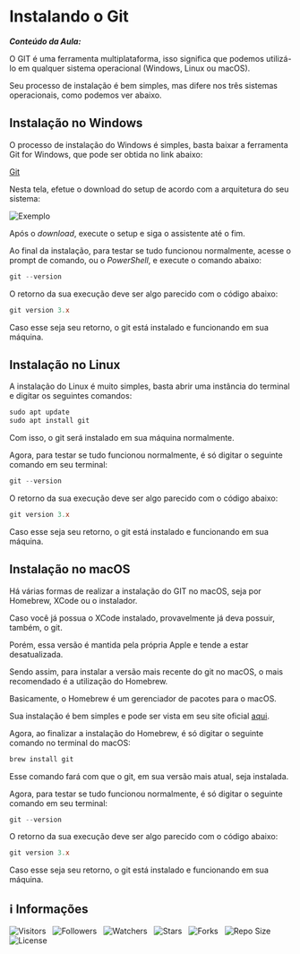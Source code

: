 <!-- Título -->
# Instalando o Git

***Conteúdo da Aula:***

O GIT é uma ferramenta multiplataforma, isso significa que podemos utilizá-lo em qualquer sistema operacional (Windows, Linux ou macOS).

Seu processo de instalação é bem simples, mas difere nos três sistemas operacionais, como podemos ver abaixo.

## Instalação no Windows

O processo de instalação do Windows é simples, basta baixar a ferramenta Git for Windows, que pode ser obtida no link abaixo:

[Git](https://git-scm.com/download/win)

Nesta tela, efetue o download do setup de acordo com a arquitetura do seu sistema:

![Exemplo](https://d2v0x26thbzlwf.cloudfront.net/prod/527/img/rId6lou5yk0h.hsi.png)

Após o *download*, execute o setup e siga o assistente até o fim.

Ao final da instalação, para testar se tudo funcionou normalmente, acesse o prompt de comando, ou o *PowerShell*, e execute o comando abaixo:

```powershell
git --version
```

O retorno da sua execução deve ser algo parecido com o código abaixo:

```powershell
git version 3.x
```

Caso esse seja seu retorno, o git está instalado e funcionando em sua máquina.

## Instalação no Linux

A instalação do Linux é muito simples, basta abrir uma instância do terminal e digitar os seguintes comandos:

```powershell
sudo apt update
sudo apt install git
```

Com isso, o git será instalado em sua máquina normalmente.

Agora, para testar se tudo funcionou normalmente, é só digitar o seguinte comando em seu terminal:

```powershell
git --version
```

O retorno da sua execução deve ser algo parecido com o código abaixo:

```powershell
git version 3.x
```

Caso esse seja seu retorno, o git está instalado e funcionando em sua máquina.

## Instalação no macOS

Há várias formas de realizar a instalação do GIT no macOS, seja por Homebrew, XCode ou o instalador.

Caso você já possua o XCode instalado, provavelmente já deva possuir, também, o git.

Porém, essa versão é mantida pela própria Apple e tende a estar desatualizada.

Sendo assim, para instalar a versão mais recente do git no macOS, o mais recomendado é a utilização do Homebrew.

Basicamente, o Homebrew é um gerenciador de pacotes para o macOS.

Sua instalação é bem simples e pode ser vista em seu site oficial [aqui](https://brew.sh/index_pt-br).

Agora, ao finalizar a instalação do Homebrew, é só digitar o seguinte comando no terminal do macOS:

```powershell
brew install git
```

Esse comando fará com que o git, em sua versão mais atual, seja instalada.

Agora, para testar se tudo funcionou normalmente, é só digitar o seguinte comando em seu terminal:

```powershell
git --version
```

O retorno da sua execução deve ser algo parecido com o código abaixo:

```powershell
git version 3.x
```

Caso esse seja seu retorno, o git está instalado e funcionando em sua máquina.
<!-- Informações -->
## &#8505; Informações

![Visitors](https://api.visitorbadge.io/api/visitors?path=Devsgeeknerd%2Fcla-ins-git-int-git-fun-bas&label=Visitantes&labelColor=%23700070&labelStyle=none&countColor=%23000fff&style=plastic&color=%23ffffff "Total de Visitantes")
&nbsp;
![Followers](https://img.shields.io/github/followers/Devsgeeknerd?style=p&label=Seguidores&labelColor=800080&color=000fff "Total de Seguidores")
&nbsp;
![Watchers](https://img.shields.io/github/watchers/Devsgeeknerd/cla-ins-git-int-git-fun-bas?style=p&label=Observadores&labelColor=800080&color=000fff "Total de Observadores")
&nbsp;
![Stars](https://img.shields.io/github/stars/Devsgeeknerd/cla-ins-git-int-git-fun-bas?style=p&label=Estrelas&labelColor=800080&color=000fff "Total de Estrelas")
&nbsp;
![Forks](https://img.shields.io/github/forks/Devsgeeknerd/cla-ins-git-int-git-fun-bas?style=p&label=Bifurcações&labelColor=800080&color=000fff "Total de Bifurcações")
&nbsp;
![Repo Size](https://img.shields.io/github/repo-size/Devsgeeknerd/cla-ins-git-int-git-fun-bas?style=p&label=Tamanho&labelColor=800080&color=000fff "Tamanho do Repositório")
&nbsp;
![License](https://img.shields.io/github/license/Devsgeeknerd/cla-ins-git-int-git-fun-bas?style=p&label=Licença&labelColor=800080&color=000fff "Licença do Repositório")
